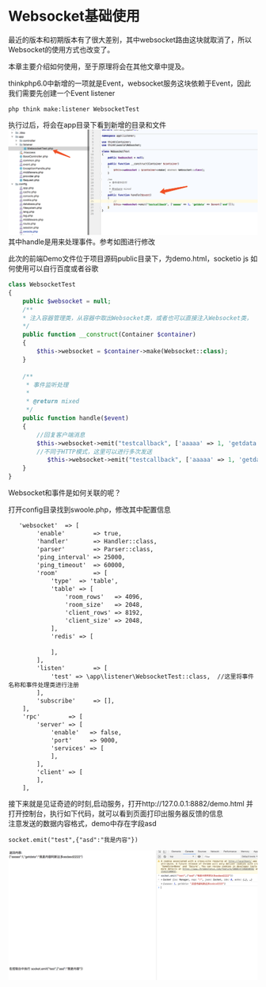 # Websocket基础使用

最近的版本和初期版本有了很大差别，其中websocket路由这块就取消了，所以Websocket的使用方式也改变了。

本章主要介绍如何使用，至于原理将会在其他文章中提及。

thinkphp6.0中新增的一项就是Event，websocket服务这块依赖于Event，因此我们需要先创建一个Event listener

```
php think make:listener WebsocketTest
```
执行过后，将会在app目录下看到新增的目录和文件    
![](_v_images/20191129153530033_1913103300.png)    
其中handle是用来处理事件。参考如图进行修改

此次的前端Demo文件位于项目源码public目录下，为demo.html，socketio js 如何使用可以自行百度或者谷歌    



```php
class WebsocketTest
{
    public $websocket = null;
    /**
    * 注入容器管理类，从容器中取出Websocket类，或者也可以直接注入Websocket类，
    */
    public function __construct(Container $container)
    {
        $this->websocket = $container->make(Websocket::class);
    }

    /**
     * 事件监听处理
     *
     * @return mixed
     */
    public function handle($event)
    {
        //回复客户端消息
        $this->websocket->emit("testcallback", ['aaaaa' => 1, 'getdata' => $event['asd']]);
        //不同于HTTP模式，这里可以进行多次发送
           $this->websocket->emit("testcallback", ['aaaaa' => 1, 'getdata' => $event['asd']]);
    }
}
```
Websocket和事件是如何关联的呢？

打开config目录找到swoole.php，修改其中配置信息

```
   'websocket'  => [
        'enable'        => true,
        'handler'       => Handler::class,
        'parser'        => Parser::class,
        'ping_interval' => 25000,
        'ping_timeout'  => 60000,
        'room'          => [
            'type'  => 'table',
            'table' => [
                'room_rows'   => 4096,
                'room_size'   => 2048,
                'client_rows' => 8192,
                'client_size' => 2048,
            ],
            'redis' => [

            ],
        ],
        'listen'        => [
            'test' => \app\listener\WebsocketTest::class,  //这里将事件名称和事件处理类进行注册
        ],
        'subscribe'     => [],
    ],
    'rpc'        => [
        'server' => [
            'enable'   => false,
            'port'     => 9000,
            'services' => [
            ],
        ],
        'client' => [
        ],
    ],
```

接下来就是见证奇迹的时刻,启动服务，打开http://127.0.0.1:8882/demo.html 并打开控制台，执行如下代码，就可以看到页面打印出服务器反馈的信息    
注意发送的数据内容格式，demo中存在字段asd

```
socket.emit("test",{"asd":"我是内容"})
```
![](_v_images/20191129155150484_835116255.png)